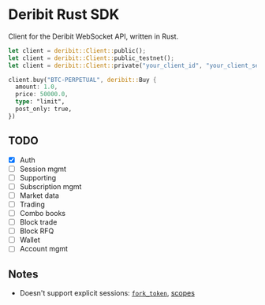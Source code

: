 # Deribit Rust SDK

Client for the Deribit WebSocket API, written in Rust.

```rust
let client = deribit::Client::public();
let client = deribit::Client::public_testnet();
let client = deribit::Client::private("your_client_id", "your_client_secret");

client.buy("BTC-PERPETUAL", deribit::Buy {
  amount: 1.0,
  price: 50000.0,
  type: "limit",
  post_only: true,
})
```

##  TODO
- [x] Auth
- [ ] Session mgmt
- [ ] Supporting
- [ ] Subscription mgmt
- [ ] Market data
- [ ] Trading
- [ ] Combo books
- [ ] Block trade
- [ ] Block RFQ
- [ ] Wallet
- [ ] Account mgmt

## Notes
- Doesn't support explicit sessions: [`fork_token`](https://docs.deribit.com/#public-fork_token), [scopes](https://docs.deribit.com/#access-scope)